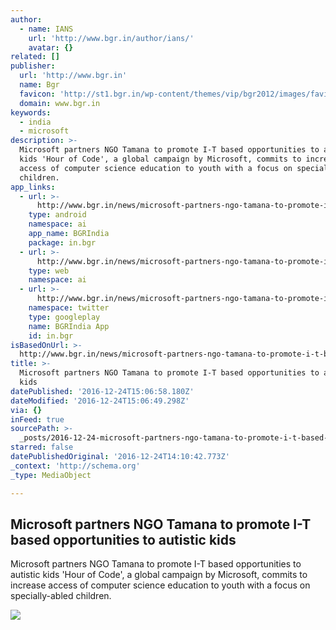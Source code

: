 ```yaml
---
author:
  - name: IANS
    url: 'http://www.bgr.in/author/ians/'
    avatar: {}
related: []
publisher:
  url: 'http://www.bgr.in'
  name: Bgr
  favicon: 'http://st1.bgr.in/wp-content/themes/vip/bgr2012/images/favicon.ico'
  domain: www.bgr.in
keywords:
  - india
  - microsoft
description: >-
  Microsoft partners NGO Tamana to promote I-T based opportunities to autistic
  kids 'Hour of Code', a global campaign by Microsoft, commits to increase
  access of computer science education to youth with a focus on specially-abled
  children.
app_links:
  - url: >-
      http://www.bgr.in/news/microsoft-partners-ngo-tamana-to-promote-i-t-based-opportunities-to-autistic-kids/
    type: android
    namespace: ai
    app_name: BGRIndia
    package: in.bgr
  - url: >-
      http://www.bgr.in/news/microsoft-partners-ngo-tamana-to-promote-i-t-based-opportunities-to-autistic-kids/
    type: web
    namespace: ai
  - url: >-
      http://www.bgr.in/news/microsoft-partners-ngo-tamana-to-promote-i-t-based-opportunities-to-autistic-kids/
    namespace: twitter
    type: googleplay
    name: BGRIndia App
    id: in.bgr
isBasedOnUrl: >-
  http://www.bgr.in/news/microsoft-partners-ngo-tamana-to-promote-i-t-based-opportunities-to-autistic-kids/
title: >-
  Microsoft partners NGO Tamana to promote I-T based opportunities to autistic
  kids
datePublished: '2016-12-24T15:06:58.180Z'
dateModified: '2016-12-24T15:06:49.298Z'
via: {}
inFeed: true
sourcePath: >-
  _posts/2016-12-24-microsoft-partners-ngo-tamana-to-promote-i-t-based-opportuni.md
starred: false
datePublishedOriginal: '2016-12-24T14:10:42.773Z'
_context: 'http://schema.org'
_type: MediaObject

---
```

<article style=""><h1>Microsoft partners NGO Tamana to promote I-T based opportunities to autistic kids</h1><p>Microsoft partners NGO Tamana to promote I-T based opportunities to autistic kids 'Hour of Code', a global campaign by Microsoft, commits to increase access of computer science education to youth with a focus on specially-abled children.</p><img src="http://st1.bgr.in/wp-content/uploads/2015/07/microsoft-logo-stock-bgr-india.jpg" /></article>